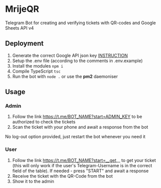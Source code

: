 # MrijeQR 

Telegram Bot for creating and verifying tickets with QR-codes and Google Sheets API v4

## Deployment

1) Generate the correct Google API json key [INSTRUCTION](https://medium.com/@sakkeerhussainp/google-sheet-as-your-database-for-node-js-backend-a79fc5a6edd9)
2) Setup the .env file (according to the comments in .env.example)
3) Install the modules `npm i`
4) Compile TypeScript `tsc`
5) Run the bot with `node .` or use the **pm2** daemoniser

## Usage

### Admin

1) Follow the link https://t.me/BOT_NAME?start=ADMIN_KEY to be authorized to check the tickets
2) Scan the ticket with your phone and await a response from the bot

No log-out option provided, just restart the bot whenever you need it

### User

1) Follow the link https://t.me/BOT_NAME?start=__get__ to get your ticket (this will only work if the user's Telegram-Username is in the correct field of the table). If needed - press "START" and await a response
2) Receive the ticket with the QR-Code from the bot
3) Show it to the admin


